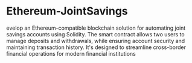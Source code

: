 # Ethereum-JointSavings
evelop an Ethereum-compatible blockchain solution for automating joint savings accounts using Solidity. The smart contract allows two users to manage deposits and withdrawals, while ensuring account security and maintaining transaction history. It's designed to streamline cross-border financial operations for modern financial institutions
